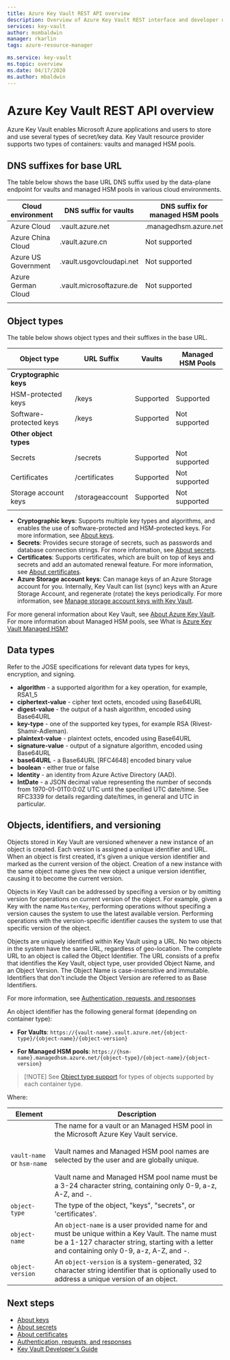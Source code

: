 ```yaml
---
title: Azure Key Vault REST API overview
description: Overview of Azure Key Vault REST interface and developer details for keys, secrets and certificates.
services: key-vault
author: msmbaldwin
manager: rkarlin
tags: azure-resource-manager

ms.service: key-vault
ms.topic: overview
ms.date: 04/17/2020
ms.author: mbaldwin
---
```


# Azure Key Vault REST API overview
Azure Key Vault enables Microsoft Azure applications and users to store and use several types of secret/key data. Key Vault resource provider supports two types of containers: vaults and managed HSM pools.

## DNS suffixes for base URL
 The table below shows the base URL DNS suffix used by the data-plane endpoint for vaults and managed HSM pools in various cloud environments.

Cloud environment | DNS suffix for vaults | DNS suffix for managed HSM pools
---|---|---
Azure Cloud | .vault.azure.net | .managedhsm.azure.net
Azure China Cloud | .vault.azure.cn | Not supported
Azure US Government | .vault.usgovcloudapi.net | Not supported
Azure German Cloud | .vault.microsoftazure.de | Not supported
|||



## Object types
 The table below shows object types and their suffixes in the base URL.

Object type|URL Suffix|Vaults|Managed HSM Pools
--|--|--|--
**Cryptographic keys**||
HSM-protected keys|/keys|Supported|Supported
Software-protected keys|/keys|Supported|Not supported
**Other object types**||
Secrets|/secrets|Supported|Not supported
Certificates|/certificates|Supported|Not supported
Storage account keys|/storageaccount|Supported|Not supported
|||
- **Cryptographic keys**: Supports multiple key types and algorithms, and enables the use of software-protected and HSM-protected keys. For more information, see [About keys](about-keys.md).
- **Secrets**: Provides secure storage of secrets, such as passwords and database connection strings. For more information, see [About secrets](../secrets/about-secrets.md).
- **Certificates**: Supports certificates, which are built on top of keys and secrets and add an automated renewal feature. For more information, see [About certificates](../certificates/about-certificates.md).
- **Azure Storage account keys**: Can manage keys of an Azure Storage account for you. Internally, Key Vault can list (sync) keys with an Azure Storage Account, and regenerate (rotate) the keys periodically. For more information, see [Manage storage account keys with Key Vault](../secrets/overview-storage-keys.md).

For more general information about Key Vault, see [About Azure Key Vault](overview.md). For more information about Managed HSM pools, see What is [Azure Key Vault Managed HSM?](../managed-hsm/overview.md)


## Data types

Refer to the JOSE specifications for relevant data types for keys, encryption, and signing.  

-   **algorithm** - a supported algorithm for a key operation, for example, RSA1_5  
-   **ciphertext-value** - cipher text octets, encoded using Base64URL  
-   **digest-value** - the output of a hash algorithm, encoded using Base64URL  
-   **key-type** - one of the supported key types, for example RSA (Rivest-Shamir-Adleman).  
-   **plaintext-value** - plaintext octets, encoded using Base64URL  
-   **signature-value** - output of a signature algorithm, encoded using Base64URL  
-   **base64URL** - a Base64URL [RFC4648] encoded binary value  
-   **boolean** - either true or false  
-   **Identity** - an identity from Azure Active Directory (AAD).  
-   **IntDate** - a JSON decimal value representing the number of seconds from 1970-01-01T0:0:0Z UTC until the specified UTC date/time. See RFC3339 for details regarding date/times, in general and UTC in particular.  

## Objects, identifiers, and versioning

Objects stored in Key Vault are versioned whenever a new instance of an object is created. Each version is assigned a unique identifier and URL. When an object is first created, it's given a unique version identifier and marked as the current version of the object. Creation of a new instance with the same object name gives the new object a unique version identifier, causing it to become the current version.  

Objects in Key Vault can be addressed by specifing a version or by omitting version for operations on current version of the object. For example, given a Key with the name `MasterKey`, performing operations without specifing a version causes the system to use the latest available version. Performing operations with the version-specific identifier causes the system to use that specific version of the object.  

Objects are uniquely identified within Key Vault using a URL. No two objects in the system have the same URL, regardless of geo-location. The complete URL to an object is called the Object Identifier. The URL consists of a prefix that identifies the Key Vault, object type, user provided Object Name, and an Object Version. The Object Name is case-insensitive and immutable. Identifiers that don't include the Object Version are referred to as Base Identifiers.  

For more information, see [Authentication, requests, and responses](authentication-requests-and-responses.md)

An object identifier has the following general format (depending on container type):  

- **For Vaults**:
`https://{vault-name}.vault.azure.net/{object-type}/{object-name}/{object-version}`  

- **For Managed HSM pools**:
`https://{hsm-name}.managedhsm.azure.net/{object-type}/{object-name}/{object-version}`  

>[!NOTE] See [Object type support](#object-type-support) for types of objects supported by each container type.

Where:  

| Element | Description |  
|-|-|  
|`vault-name` or `hsm-name`|The name for a vault or an Managed HSM pool in the Microsoft Azure Key Vault service.<br /><br />Vault names and Managed HSM pool names are selected by the user and are globally unique.<br /><br />Vault name and Managed HSM pool name must be a 3-24 character string, containing only 0-9, a-z, A-Z, and -.|  
|`object-type`|The type of the object, "keys",  "secrets", or 'certificates'.|  
|`object-name`|An `object-name` is a user provided name for and must be unique within a Key Vault. The name must be a 1-127 character string, starting with a letter and containing only 0-9, a-z, A-Z, and -.|  
|`object-version`|An `object-version` is a system-generated, 32 character string identifier that is optionally used to address a unique version of an object.|  

## Next steps

- [About keys](about-keys.md)
- [About secrets](../secrets/about-secrets.md)
- [About certificates](../certificates/about-certificates.md)
- [Authentication, requests, and responses](../general/authentication-requests-and-responses.md)
- [Key Vault Developer's Guide](../general/developers-guide.md)
